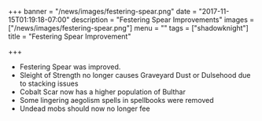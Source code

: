 +++
banner = "/news/images/festering-spear.png"
date = "2017-11-15T01:19:18-07:00"
description = "Festering Spear Improvements"
images = ["/news/images/festering-spear.png"]
menu = ""
tags = ["shadowknight"]
title = "Festering Spear Improvement"

+++
* Festering Spear was improved.
* Sleight of Strength no longer causes Graveyard Dust or Dulsehood due to stacking issues
* Cobalt Scar now has a higher population of Bulthar
* Some lingering aegolism spells in spellbooks were removed
* Undead mobs should now no longer fee
<!--more-->